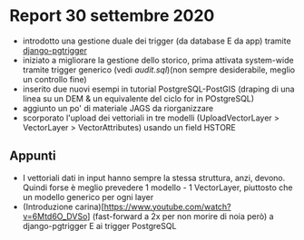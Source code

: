 Report 30 settembre 2020
========================

* introdotto una gestione duale dei trigger (da database E da app) tramite [django-pgtrigger](https://django-pgtrigger.readthedocs.io/en/latest/tutorial.html)
* iniziato a migliorare la gestione dello storico, prima attivata system-wide tramite trigger generico (vedi _audit.sql_)(non sempre desiderabile, meglio un controllo fine)
* inserito due nuovi esempi in tutorial PostgreSQL-PostGIS (draping di una linea su un DEM & un equivalente del ciclo for in POstgreSQL)
* aggiunto un po' di materiale JAGS da riorganizzare
* scorporato l'upload dei vettoriali in tre modelli (UploadVectorLayer > VectorLayer > VectorAttributes) usando un field HSTORE 

Appunti
-------
* I vettoriali dati in input hanno sempre la stessa struttura, anzi, devono. Quindi forse è meglio prevedere 1 modello - 1 VectorLayer, piuttosto che un modello generico per ogni layer
* (Introduzione carina)[https://www.youtube.com/watch?v=6Mtd6O_DVSo] (fast-forward a 2x per non morire di noia però) a django-pgtrigger E ai trigger PostgreSQL
